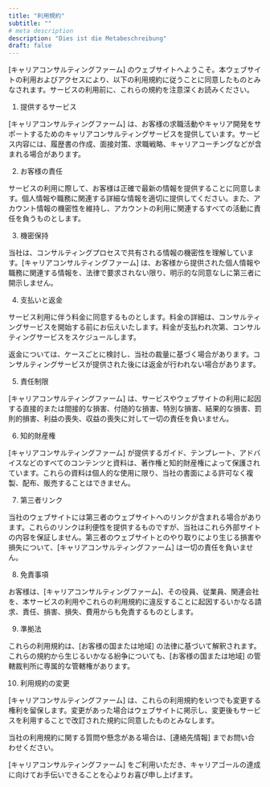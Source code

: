 ```yaml
---
title: "利用規約"
subtitle: ""
# meta description
description: "Dies ist die Metabeschreibung"
draft: false
---
```


[キャリアコンサルティングファーム] のウェブサイトへようこそ。本ウェブサイトの利用およびアクセスにより、以下の利用規約に従うことに同意したものとみなされます。サービスの利用前に、これらの規約を注意深くお読みください。

1. 提供するサービス

[キャリアコンサルティングファーム] は、お客様の求職活動やキャリア開発をサポートするためのキャリアコンサルティングサービスを提供しています。サービス内容には、履歴書の作成、面接対策、求職戦略、キャリアコーチングなどが含まれる場合があります。

2. お客様の責任

サービスの利用に際して、お客様は正確で最新の情報を提供することに同意します。個人情報や職務に関連する詳細な情報を適切に提供してください。また、アカウント情報の機密性を維持し、アカウントの利用に関連するすべての活動に責任を負うものとします。

3. 機密保持

当社は、コンサルティングプロセスで共有される情報の機密性を理解しています。[キャリアコンサルティングファーム] は、お客様から提供された個人情報や職務に関連する情報を、法律で要求されない限り、明示的な同意なしに第三者に開示しません。

4. 支払いと返金

サービス利用に伴う料金に同意するものとします。料金の詳細は、コンサルティングサービスを開始する前にお伝えいたします。料金が支払われ次第、コンサルティングサービスをスケジュールします。

返金については、ケースごとに検討し、当社の裁量に基づく場合があります。コンサルティングサービスが提供された後には返金が行われない場合があります。

5. 責任制限

[キャリアコンサルティングファーム] は、サービスやウェブサイトの利用に起因する直接的または間接的な損害、付随的な損害、特別な損害、結果的な損害、罰則的損害、利益の喪失、収益の喪失に対して一切の責任を負いません。

6. 知的財産権

[キャリアコンサルティングファーム] が提供するガイド、テンプレート、アドバイスなどのすべてのコンテンツと資料は、著作権と知的財産権によって保護されています。これらの資料は個人的な使用に限り、当社の書面による許可なく複製、配布、販売することはできません。

7. 第三者リンク

当社のウェブサイトには第三者のウェブサイトへのリンクが含まれる場合があります。これらのリンクは利便性を提供するものですが、当社はこれら外部サイトの内容を保証しません。第三者のウェブサイトとのやり取りにより生じる損害や損失について、[キャリアコンサルティングファーム] は一切の責任を負いません。

8. 免責事項

お客様は、[キャリアコンサルティングファーム]、その役員、従業員、関連会社を、本サービスの利用やこれらの利用規約に違反することに起因するいかなる請求、責任、損害、損失、費用からも免責するものとします。

9. 準拠法

これらの利用規約は、[お客様の国または地域] の法律に基づいて解釈されます。これらの規約から生じるいかなる紛争についても、[お客様の国または地域] の管轄裁判所に専属的な管轄権があります。

10. 利用規約の変更

[キャリアコンサルティングファーム] は、これらの利用規約をいつでも変更する権利を留保します。変更があった場合はウェブサイトに掲示し、変更後もサービスを利用することで改訂された規約に同意したものとみなします。

当社の利用規約に関する質問や懸念がある場合は、[連絡先情報] までお問い合わせください。

[キャリアコンサルティングファーム] をご利用いただき、キャリアゴールの達成に向けてお手伝いできることを心よりお喜び申し上げます。
